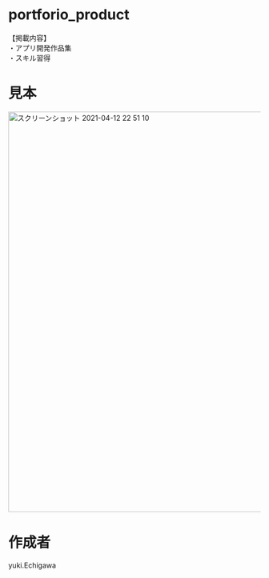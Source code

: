 # portforio_product

【掲載内容】   
・アプリ開発作品集   
・スキル習得   

# 見本
<img width="800" alt="スクリーンショット 2021-04-12 22 51 10" src="https://user-images.githubusercontent.com/69971834/114406239-57a0c400-9be2-11eb-8db5-40267fec07b5.png">

# 作成者
yuki.Echigawa
